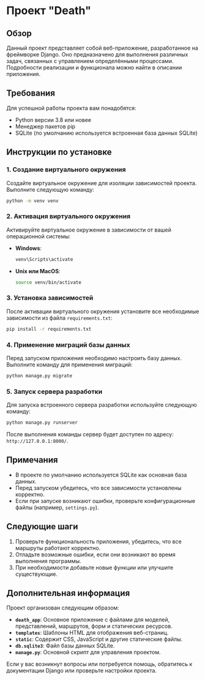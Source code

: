 # Проект "Death"

## Обзор

Данный проект представляет собой веб-приложение, разработанное на фреймворке Django. Оно предназначено для выполнения различных задач, связанных с управлением определёнными процессами. Подробности реализации и функционала можно найти в описании приложения.

## Требования

Для успешной работы проекта вам понадобятся:
- Python версии 3.8 или новее
- Менеджер пакетов pip
- SQLite (по умолчанию используется встроенная база данных SQLite)

## Инструкции по установке

### 1. Создание виртуального окружения

Создайте виртуальное окружение для изоляции зависимостей проекта. Выполните следующую команду:

```bash
python -m venv venv
```

### 2. Активация виртуального окружения

Активируйте виртуальное окружение в зависимости от вашей операционной системы:

- **Windows**:
  ```bash
  venv\Scripts\activate
  ```
- **Unix или MacOS**:
  ```bash
  source venv/bin/activate
  ```

### 3. Установка зависимостей

После активации виртуального окружения установите все необходимые зависимости из файла `requirements.txt`:

```bash
pip install -r requirements.txt
```

### 4. Применение миграций базы данных

Перед запуском приложения необходимо настроить базу данных. Выполните команду для применения миграций:

```bash
python manage.py migrate
```

### 5. Запуск сервера разработки

Для запуска встроенного сервера разработки используйте следующую команду:

```bash
python manage.py runserver
```

После выполнения команды сервер будет доступен по адресу: `http://127.0.0.1:8000/`.

## Примечания

- В проекте по умолчанию используется SQLite как основная база данных.
- Перед запуском убедитесь, что все зависимости установлены корректно.
- Если при запуске возникают ошибки, проверьте конфигурационные файлы (например, `settings.py`).

## Следующие шаги

1. Проверьте функциональность приложения, убедитесь, что все маршруты работают корректно.
2. Отладьте возможные ошибки, если они возникают во время выполнения программы.
3. При необходимости добавьте новые функции или улучшите существующие.

## Дополнительная информация

Проект организован следующим образом:
- **`death_app`**: Основное приложение с файлами для моделей, представлений, маршрутов, форм и статических ресурсов.
- **`templates`**: Шаблоны HTML для отображения веб-страниц.
- **`static`**: Содержит CSS, JavaScript и другие статические файлы.
- **`db.sqlite3`**: Файл базы данных SQLite.
- **`manage.py`**: Основной скрипт для управления проектом.

Если у вас возникнут вопросы или потребуется помощь, обратитесь к документации Django или проверьте настройки проекта.
